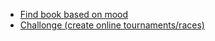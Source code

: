 * [Find book based on mood](https://www.whichbook.net/)
* [Challonge (create online tournaments/races)](https://challonge.com/users/krugarkali)
